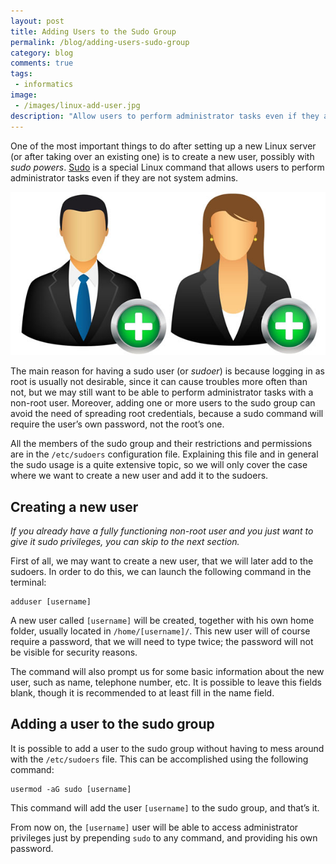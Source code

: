 ```yaml
---
layout: post
title: Adding Users to the Sudo Group
permalink: /blog/adding-users-sudo-group
category: blog
comments: true
tags: 
 - informatics
image: 
 - /images/linux-add-user.jpg
description: "Allow users to perform administrator tasks even if they are not system admins."
---
```


One of the most important things to do after setting up a new Linux server (or after taking over an existing one) is to create a new user, possibly with *sudo powers*. [Sudo](https://en.wikipedia.org/wiki/Sudo) is a special Linux command that allows users to perform administrator tasks even if they are not system admins.  

![Sudo Users](/images/linux-add-user.jpg)  

The main reason for having a sudo user (or *sudoer*) is because logging in as root is usually not desirable, since it can cause troubles more often than not, but we may still want to be able to perform administrator tasks with a non-root user. Moreover, adding one or more users to the sudo group can avoid the need of spreading root credentials, because a sudo command will require the user’s own password, not the root’s one.  

All the members of the sudo group and their restrictions and permissions are in the `/etc/sudoers` configuration file. Explaining this file and in general the sudo usage is a quite extensive topic, so we will only cover the case where we want to create a new user and add it to the sudoers.  

## Creating a new user  

*If you already have a fully functioning non-root user and you just want to give it sudo privileges, you can skip to the next section.*  

First of all, we may want to create a new user, that we will later add to the sudoers. In order to do this, we can launch the following command in the terminal:  

```
adduser [username]
```  

A new user called `[username]` will be created, together with his own home folder, usually located in `/home/[username]/`. This new user will of course require a password, that we will need to type twice; the password will not be visible for security reasons.  

The command will also prompt us for some basic information about the new user, such as name, telephone number, etc. It is possible to leave this fields blank, though it is recommended to at least fill in the name field.  

## Adding a user to the sudo group  

It is possible to add a user to the sudo group without having to mess around with the `/etc/sudoers` file. This can be accomplished using the following command:  

```
usermod -aG sudo [username]
```  

This command will add the user `[username]` to the sudo group, and that’s it.  

From now on, the `[username]` user will be able to access administrator privileges just by prepending `sudo` to any command, and providing his own password.  

